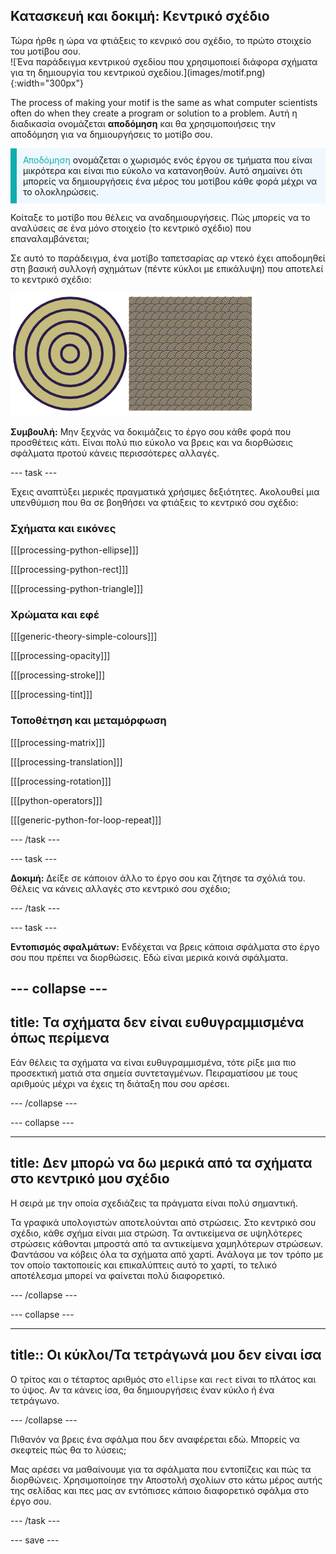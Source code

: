 ## Κατασκευή και δοκιμή: Κεντρικό σχέδιο

<div style="display: flex; flex-wrap: wrap">
<div style="flex-basis: 200px; flex-grow: 1; margin-right: 15px;">
Τώρα ήρθε η ώρα να φτιάξεις το κενρικό σου σχέδιο, το πρώτο στοιχείο του μοτίβου σου.
</div>
<div>
![Ένα παράδειγμα κεντρικού σχεδίου που χρησιμοποιεί διάφορα σχήματα για τη δημιουργία του κεντρικού σχεδίου.](images/motif.png){:width="300px"}
</div>
</div>

The process of making your motif is the same as what computer scientists often do when they create a program or solution to a problem. Αυτή η διαδικασία ονομάζεται **αποδόμηση** και θα χρησιμοποιήσεις την αποδόμηση για να δημιουργήσεις το μοτίβο σου.

<p style="border-left: solid; border-width:10px; border-color: #0faeb0; background-color: aliceblue; padding: 10px;"><span style="color: #0faeb0">Αποδόμηση</span> ονομάζεται ο χωρισμός ενός έργου σε τμήματα που είναι μικρότερα και είναι πιο εύκολο να κατανοηθούν. Αυτό σημαίνει ότι μπορείς να δημιουργήσεις ένα μέρος του μοτίβου κάθε φορά μέχρι να το ολοκληρώσεις.</p>

Κοίταξε το μοτίβο που θέλεις να αναδημιουργήσεις. Πώς μπορείς να το αναλύσεις σε ένα μόνο στοιχείο (το κεντρικό σχέδιο) που επαναλαμβάνεται;

Σε αυτό το παράδειγμα, ένα μοτίβο ταπετσαρίας αρ ντεκό έχει αποδομηθεί στη βασική συλλογή σχημάτων (πέντε κύκλοι με επικάλυψη) που αποτελεί το κεντρικό σχέδιο:

![Ένα μόνο κεντρικό σχέδιο πέντε κύκλων δίπλα σε μια εικόνα του πλήρους μοτίβου αρ ντεκό με πολλά αντίγραφα του κεντρικού σχεδίου.](images/motif-pattern.png)

**Συμβουλή:** Μην ξεχνάς να δοκιμάζεις το έργο σου κάθε φορά που προσθέτεις κάτι. Είναι πολύ πιο εύκολο να βρεις και να διορθώσεις σφάλματα προτού κάνεις περισσότερες αλλαγές.

--- task ---

Έχεις αναπτύξει μερικές πραγματικά χρήσιμες δεξιότητες. Ακολουθεί μια υπενθύμιση που θα σε βοηθήσει να φτιάξεις το κεντρικό σου σχέδιο:

### Σχήματα και εικόνες

[[[processing-python-ellipse]]]

[[[processing-python-rect]]]

[[[processing-python-triangle]]]

### Χρώματα και εφέ

[[[generic-theory-simple-colours]]]

[[[processing-opacity]]]

[[[processing-stroke]]]

[[[processing-tint]]]

### Τοποθέτηση και μεταμόρφωση

[[[processing-matrix]]]

[[[processing-translation]]]

[[[processing-rotation]]]

[[[python-operators]]]

[[[generic-python-for-loop-repeat]]]

--- /task ---

--- task ---

**Δοκιμή:** Δείξε σε κάποιον άλλο το έργο σου και ζήτησε τα σχόλιά του. Θέλεις να κάνεις αλλαγές στο κεντρικό σου σχέδιο;

--- /task ---

--- task ---

**Εντοπισμός σφαλμάτων:** Ενδέχεται να βρεις κάποια σφάλματα στο έργο σου που πρέπει να διορθώσεις. Εδώ είναι μερικά κοινά σφάλματα.

--- collapse ---
---
title: Τα σχήματα δεν είναι ευθυγραμμισμένα όπως περίμενα
---

Εάν θέλεις τα σχήματα να είναι ευθυγραμμισμένα, τότε ρίξε μια πιο προσεκτική ματιά στα σημεία συντεταγμένων. Πειραματίσου με τους αριθμούς μέχρι να έχεις τη διάταξη που σου αρέσει.

--- /collapse ---

--- collapse ---

---
title: Δεν μπορώ να δω μερικά από τα σχήματα στο κεντρικό μου σχέδιο
---

Η σειρά με την οποία σχεδιάζεις τα πράγματα είναι πολύ σημαντική.

Τα γραφικά υπολογιστών αποτελούνται από στρώσεις. Στο κεντρικό σου σχέδιο, κάθε σχήμα είναι μια στρώση. Τα αντικείμενα σε υψηλότερες στρώσεις κάθονται μπροστά από τα αντικείμενα χαμηλότερων στρώσεων. Φαντάσου να κόβεις όλα τα σχήματα από χαρτί. Ανάλογα με τον τρόπο με τον οποίο τακτοποιείς και επικαλύπτεις αυτό το χαρτί, το τελικό αποτέλεσμα μπορεί να φαίνεται πολύ διαφορετικό.

--- /collapse ---

--- collapse ---

---
title:: Οι κύκλοι/Τα τετράγωνά μου δεν είναι ίσα
---

Ο τρίτος και ο τέταρτος αριθμός στο `ellipse` και `rect` είναι το πλάτος και το ύψος. Αν τα κάνεις ίσα, θα δημιουργήσεις έναν κύκλο ή ένα τετράγωνο.

--- /collapse ---

Πιθανόν να βρεις ένα σφάλμα που δεν αναφέρεται εδώ. Μπορείς να σκεφτείς πώς θα το λύσεις;

Μας αρέσει να μαθαίνουμε για τα σφάλματα που εντοπίζεις και πώς τα διορθώνεις. Χρησιμοποίησε την Αποστολή σχολίων στο κάτω μέρος αυτής της σελίδας και πες μας αν εντόπισες κάποιο διαφορετικό σφάλμα στο έργο σου.

--- /task ---

--- save ---
